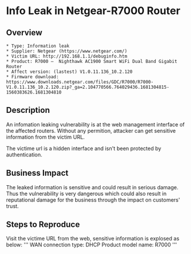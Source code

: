 # Info Leak in Netgear-R7000 Router

## Overview

    * Type: Information leak
    * Supplier: Netgear (https://www.netgear.com/)
    * Victim URL: http://192.168.1.1/debuginfo.htm
    * Product: R7000 —  Nighthawk AC1900 Smart WiFi Dual Band Gigabit Router
    * Affect version: (lastest) V1.0.11.136_10.2.120
    * Firmware download: https://www.downloads.netgear.com/files/GDC/R7000/R7000-V1.0.11.136_10.2.120.zip?_ga=2.104770566.764029436.1681304815-1560383626.1681304810
 

## Description

An infomation leaking vulnerability is at the web management interface of the affected routers. Without any permition, attacker can get sensitive information from the victim URL.

The victime url is a hidden interface and isn't been protected by authentication.

## Business Impact

The leaked information is sensitive and could result in serious damage. Thus the vulnerability is very dangerous which could also result in reputational damage for the business through the impact on customers' trust.

## Steps to Reproduce

Visit the victime URL from the web, sensitive information is explosed as below:
'''
WAN connection type: DHCP
Product model name: R7000
'''
